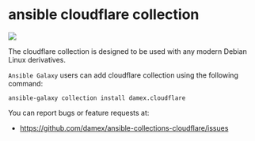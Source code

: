 # ansible cloudflare collection

[![](https://github.com/damex/ansible-collections-cloudflare/workflows/linting/badge.svg)](https://github.com/damex/ansible-collections-cloudflare/actions)

The cloudflare collection is designed to be used with any modern Debian Linux derivatives.

`Ansible Galaxy` users can add cloudflare collection using the following command:

`ansible-galaxy collection install damex.cloudflare`

You can report bugs or feature requests at:

* https://github.com/damex/ansible-collections-cloudflare/issues
